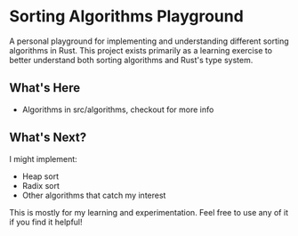 # Sorting Algorithms Playground

A personal playground for implementing and understanding different sorting algorithms in Rust. This project exists primarily as a learning exercise to better understand both sorting algorithms and Rust's type system.

## What's Here

- Algorithms in src/algorithms, checkout for more info

## What's Next?

I might implement:
- Heap sort
- Radix sort
- Other algorithms that catch my interest

This is mostly for my learning and experimentation. Feel free to use any of it if you find it helpful!